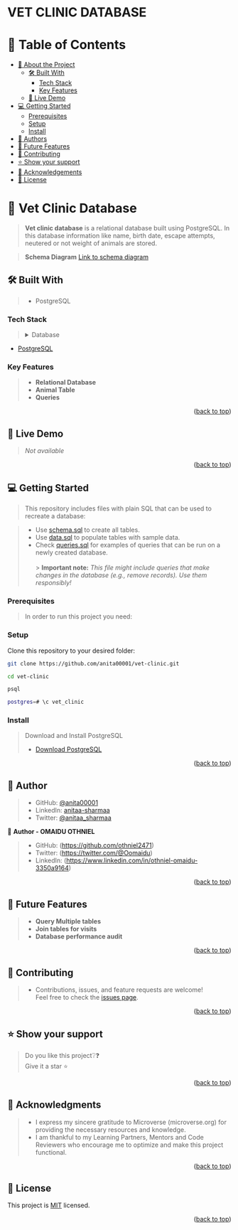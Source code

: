 # VET CLINIC DATABASE

# 📗 Table of Contents

- [📖 About the Project](#about-project)
  - [🛠 Built With](#built-with)
    - [Tech Stack](#tech-stack)
    - [Key Features](#key-features)
  - [🚀 Live Demo](#live-demo)
- [💻 Getting Started](#getting-started)
  - [Prerequisites](#prerequisites)
  - [Setup](#setup)
  - [Install](#install)
- [👥 Authors](#authors)
- [🔭 Future Features](#future-features)
- [🤝 Contributing](#contributing)
- [⭐️ Show your support](#support)
- [🙏 Acknowledgements](#acknowledgements)
- [📝 License](#license)

# 📖 Vet Clinic Database <a name="about-project"></a>

> **Vet clinic database** is a relational database built using PostgreSQL. In this database information like name, birth date, escape attempts, neutered or not weight of animals are stored.

> **Schema Diagram** [Link to schema diagram](https://dbdiagram.io/d/64e4734102bd1c4a5e2ecc24)

## 🛠 Built With <a name="built-with"></a>

> - PostgreSQL

### Tech Stack <a name="tech-stack"></a>

> <details>
> <summary>Database</summary>

  <ul>
    <li><a href="https://www.postgresql.org/">PostgreSQL</a></li>
  </ul>
</details>

### Key Features <a name="key-features"></a>

> - **Relational Database** <br>
> - **Animal Table** <br>
> - **Queries**

<p align="right">(<a href="#readme-top">back to top</a>)</p>

## 🚀 Live Demo <a name="live-demo"></a>

> _Not available_

<p align="right">(<a href="#readme-top">back to top</a>)</p>

## 💻 Getting Started <a name="getting-started"></a>

> This repository includes files with plain SQL that can be used to recreate a database:

> - Use [schema.sql](./schema.sql) to create all tables.
> - Use [data.sql](./data.sql) to populate tables with sample data.
> - Check [queries.sql](./queries.sql) for examples of queries that can be run on a newly created database. <br><br> > **Important note:** _This file might include queries that make changes in the database (e.g., remove records). Use them responsibly!_

<a name="readme-top"></a>

### Prerequisites

> In order to run this project you need:

### Setup

Clone this repository to your desired folder:<br>

```sh
git clone https://github.com/anita00001/vet-clinic.git
```

```sh
cd vet-clinic
```

```sh
psql
```

```sh
postgres=# \c vet_clinic
```

### Install

> Download and Install PostgreSQL<br>
>
> - [Download PostgreSQL](https://www.postgresql.org/download/)

<p align="right">(<a href="#readme-top">back to top</a>)</p>

## 👤 **Author** <a name="authors"></a>

> - GitHub: [@anita00001](https://github.com/anita00001)
> - LinkedIn: [anitaa-sharmaa](https://www.linkedin.com/in/anitaa-sharmaa/)
> - Twitter: [@anitaa_sharmaa](https://twitter.com/anitaa_sharmaa)

👤 **Author - OMAIDU OTHNIEL**

> - GitHub: (https://github.com/othniel2471)
> - Twitter: (https://twitter.com/@Oomaidu)
> - LinkedIn: (https://www.linkedin.com/in/othniel-omaidu-3350a9164)

<p align="right">(<a href="#readme-top">back to top</a>)</p>

## 🔭 Future Features <a name="future-features"></a>

> - **Query Multiple tables**
> - **Join tables for visits**
> - **Database performance audit**

<p align="right">(<a href="#readme-top">back to top</a>)</p>

## 🤝 Contributing <a name="contributing"></a>

> - Contributions, issues, and feature requests are welcome!<br>
>   Feel free to check the [issues page](https://github.com/anita00001/vet-clinic/issues).

<p align="right">(<a href="#readme-top">back to top</a>)</p>

## ⭐️ Show your support <a name="support"></a>

> Do you like this project❔❓<br>
> Give it a star ⭐

<p align="right">(<a href="#readme-top">back to top</a>)</p>

## 🙏 Acknowledgments <a name="acknowledgements"></a>

> - I express my sincere gratitude to Microverse (microverse.org) for providing the necessary resources and knowledge.
> - I am thankful to my Learning Partners, Mentors and Code Reviewers who encourage me to optimize and make this project functional.

<p align="right">(<a href="#readme-top">back to top</a>)</p>

## 📝 License <a name="license"></a>

This project is [MIT](./LICENSE.md) licensed.

<p align="right">(<a href="#readme-top">back to top</a>)</p>
